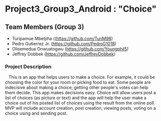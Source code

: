 # Project3_Group3_Android : "Choice"

## Team Members (Group 3)
 - Turipamue Mbetjiha ((https://github.com/TuriM98)
 - Pedro Gutierrez Jr. (https://github.com/PedroG1018)
 - Olisemedua Onwuatogwu (https://github.com/Youngphil5)
 - Jeffrey Dobbek (https://github.com/JeffreyDobbek)
 
 ### Project Description<br>
 
 &nbsp;&nbsp;&nbsp;This is an app that helps users to make a choice. For example, it could be choosing the color for your room or picking food to eat. Some people are indecisive about making a choice; getting other people's votes can help them decide. This app makes decisions easy. Choice will allow users post a list of choices (as picture or text) and the app will help the user make a choice out of his posted list of choices using the result from the online poll. MVP will include account creation, post creation, viewing posts, voting on a choice using      and sending post.

 
 
 
